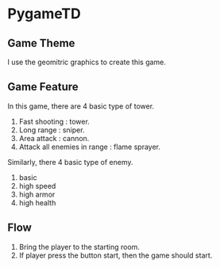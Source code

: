 # PygameTD

## Game Theme

I use the geomitric graphics to create this game.

## Game Feature

In this game, there are 4 basic type of tower. 

1. Fast shooting : tower.
1. Long range : sniper.
1. Area attack : cannon.
1. Attack all enemies in range : flame sprayer.

Similarly, there 4 basic type of enemy.

1. basic
1. high speed
1. high armor
1. high health

## Flow

1. Bring the player to the starting room.
1. If player press the button start, then the game should start.